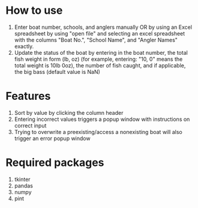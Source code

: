 # How to use

1) Enter boat number, schools, and anglers manually OR by using an Excel spreadsheet by using "open file" and selecting an excel spreadsheet with the columns "Boat No.",	"School Name", and "Angler Names" exactly.
2) Update the status of the boat by entering in the boat number, the total fish weight in form (lb, oz) (for example, entering: "10, 0" means the total weight is 10lb 0oz), the number of fish caught, and if applicable, the big bass (default value is NaN)

# Features
1) Sort by value by clicking the column header
2) Entering incorrect values triggers a popup window with instructions on correct input
3) Trying to overwrite a preexisting/access a nonexisting boat will also trigger an error popup window

# Required packages
1) tkinter
2) pandas
3) numpy
4) pint
